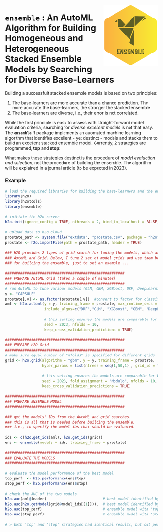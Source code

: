 <a href="https://github.com/haghish/ensemble"><img src='man/figures/logo.PNG' align="right" height="200" /></a>
  
  `ensemble` : An AutoML Algorithm for Building Homogeneous and Heterogeneous Stacked Ensemble Models by Searching for Diverse Base-Learners
==========================================================================================================================================
  
  Building a successfult stacked ensemble models is based on two principles:
  
  1. The base-learners are more accurate than a chance prediction. The more accurate the base-learners, the stronger the stacked ensemble
2. The base-learners are diverse, i.e., their error is not correlated. 

While the first principle is easy to assess with straight-forward model evaluation criteria, searching for _diverse excellent models_ is not that easy. The **`ensemble`** R package implements an auomated machine learning algorithm that identifies excellent - yet destinct - models and stacks them to build an excellent stacked ensemble model. Currently, 2 strategies are programmed, __top__ and __stop__:

<!--
Strategy    | Description
----------- | -----------
_top_       | combines top-ranked models identified by specific set of model performance metrics. this strategy is a particular case of the `stop` strategy and is not expected to perform better than `stop`, however, it is less computationally extensive. You only have to specify the top percentage of models to be used for modeling. The drawback is that often, you do not know what is the optimum number of models to be combined and that is why the `stop` procedure is applied by default, to search for the optimal number of diverse models that deliver the best results. 
_stop_      | combines diverse top-ranked models identified by specific set of model performance metrics, as long as the ensemble model keeps improving. This strategy is expected to outperform `top` strategy, but requires longer computation time to gradually combine diverse top models and examine the improvement of the resulting model. 
-->

What makes these strategies destinct is the procedure of _model evaluation and selection_, not the procedure of building the ensemble. The algorithm will be explained in a journal article (to be expected in 2023). 

### Example

```R
# load the required libraries for building the base-learners and the ensemble models
library(h2o)
library(h2otools)
library(ensemble)

# initiate the h2o server
h2o.init(ignore_config = TRUE, nthreads = 2, bind_to_localhost = FALSE, insecure = TRUE)

# upload data to h2o cloud
prostate_path <- system.file("extdata", "prostate.csv", package = "h2o")
prostate <- h2o.importFile(path = prostate_path, header = TRUE)

### H2O provides 2 types of grid search for tuning the models, which are 
### AutoML and Grid. Below, I tune 2 set of model grids and use them both 
### for building the ensemble, just to set an example ... 

#######################################################
### PREPARE AutoML Grid (takes a couple of minutes)
#######################################################
# run AutoML to tune various models (GLM, GBM, XGBoost, DRF, DeepLearning) for 120 seconds
y <- "CAPSULE"
prostate[,y] <- as.factor(prostate[,y])  #convert to factor for classification
aml <- h2o.automl(y = y, training_frame = prostate, max_runtime_secs = 120, 
                  include_algos=c("DRF","GLM", "XGBoost", "GBM", "DeepLearning"),
                  
                  # this setting ensures the models are comparable for building a meta learner
                  seed = 2023, nfolds = 10, 
                  keep_cross_validation_predictions = TRUE)

#######################################################
### PREPARE H2O Grid 
#######################################################
# make sure equal number of "nfolds" is specified for different grids
grid <- h2o.grid(algorithm = "gbm", y = y, training_frame = prostate,
                 hyper_params = list(ntrees = seq(1,50,1)), grid_id = "ensemble_grid",
                 
                 # this setting ensures the models are comparable for building a meta learner
                 seed = 2023, fold_assignment = "Modulo", nfolds = 10, 
                 keep_cross_validation_predictions = TRUE)

#######################################################
### PREPARE ENSEMBLE MODEL
#######################################################

### get the models' IDs from the AutoML and grid searches. 
### this is all that is needed before building the ensemble, 
### i.e., to specify the model IDs that should be evaluated.

ids <- c(h2o.get_ids(aml), h2o.get_ids(grid))
ens <- ensemble(models = ids, training_frame = prostate)

#######################################################
### EVALUATE THE MODELS
#######################################################

# evaluate the model performance of the best model
top_perf  <- h2o.performance(ens$top)
stop_perf <- h2o.performance(ens$stop)

# check the AUC of the two models
h2o.auc(aml@leader)                          # best model identified by h2o.automl
h2o.auc(h2o.getModel(grid@model_ids[[1]])).  # best model identified by grid search
h2o.auc(top_perf)                            # ensemble model with 'top' search strategy
h2o.auc(stop_perf)                           # ensemble model with 'stop' search strategy

# > both 'top' and 'stop' strategies had identical results, but out perform the grid search and AutoML search. Yet, this was a small dataset, and a quick test... 
```
